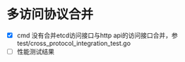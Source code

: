 # 多访问协议合并   
- [x] cmd 没有合并etcd访问接口与http api的访问接口合并，参test/cross_protocol_integration_test.go
- [ ] 性能测试结果